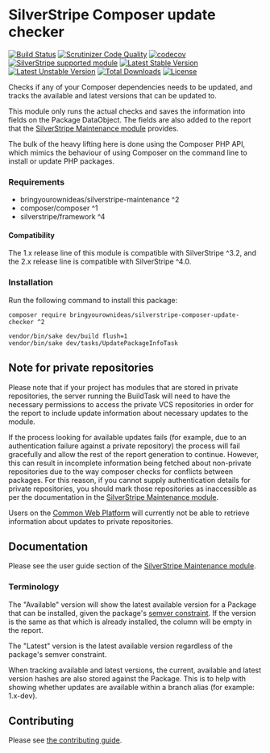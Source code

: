 # SilverStripe Composer update checker

[![Build Status](https://api.travis-ci.org/bringyourownideas/silverstripe-composer-update-checker.svg?branch=master)](https://travis-ci.org/bringyourownideas/silverstripe-composer-update-checker)
[![Scrutinizer Code Quality](https://img.shields.io/scrutinizer/g/bringyourownideas/silverstripe-composer-update-checker.svg)](https://scrutinizer-ci.com/g/bringyourownideas/silverstripe-composer-update-checker?branch=master)
[![codecov](https://codecov.io/gh/bringyourownideas/silverstripe-composer-update-checker/branch/master/graph/badge.svg)](https://codecov.io/gh/bringyourownideas/silverstripe-composer-update-checker)
[![SilverStripe supported module](https://img.shields.io/badge/silverstripe-supported-0071C4.svg)](https://www.silverstripe.org/software/addons/silverstripe-commercially-supported-module-list/)
[![Latest Stable Version](https://poser.pugx.org/bringyourownideas/silverstripe-composer-update-checker/version.svg)](https://github.com/bringyourownideas/silverstripe-composer-update-checker/releases)
[![Latest Unstable Version](https://poser.pugx.org/bringyourownideas/silverstripe-composer-update-checker/v/unstable.svg)](https://packagist.org/packages/bringyourownideas/silverstripe-composer-update-checker)
[![Total Downloads](https://poser.pugx.org/bringyourownideas/silverstripe-composer-update-checker/downloads.svg)](https://packagist.org/packages/bringyourownideas/silverstripe-composer-update-checker)
[![License](https://poser.pugx.org/bringyourownideas/silverstripe-composer-update-checker/license.svg)](https://github.com/bringyourownideas/silverstripe-composer-update-checker/blob/master/license.md)

Checks if any of your Composer dependencies needs to be updated, and tracks the available and latest versions that can
be updated to.

This module only runs the actual checks and saves the information into fields on the Package DataObject. The fields
are also added to the report that the [SilverStripe Maintenance module](https://github.com/bringyourownideas/silverstripe-maintenance)
provides.

The bulk of the heavy lifting here is done using the Composer PHP API, which mimics the behaviour of using Composer on
the command line to install or update PHP packages.

### Requirements

* bringyourownideas/silverstripe-maintenance ^2
* composer/composer ^1
* silverstripe/framework ^4

#### Compatibility

The 1.x release line of this module is compatible with SilverStripe ^3.2, and the 2.x release line is compatible with
SilverStripe ^4.0.

### Installation

Run the following command to install this package:

```
composer require bringyourownideas/silverstripe-composer-update-checker ^2

vendor/bin/sake dev/build flush=1
vendor/bin/sake dev/tasks/UpdatePackageInfoTask
```

## Note for private repositories

Please note that if your project has modules that are stored in private repositories, the server running the BuildTask
will need to have the necessary permissions to access the private VCS repositories in order for the report to include
update information about necessary updates to the module.

If the process looking for available updates fails (for example, due to an authentication failure against a private
repository) the process will fail gracefully and allow the rest of the report generation to continue. However, this
can result in incomplete information being fetched about non-private repositories due to the way composer checks for
conflicts between packages. For this reason, if you cannot supply authentication details for private repositories,
you should mark those repositories as inaccessible as per the documentation in the [SilverStripe Maintenance module](https://github.com/bringyourownideas/silverstripe-maintenance#private-repositories).

Users on the [Common Web Platform](https://cwp.govt.nz) will currently not be able to retrieve information about
updates to private repositories.

## Documentation

Please see the user guide section of the [SilverStripe Maintenance module](https://github.com/bringyourownideas/silverstripe-maintenance/tree/master/docs/en/userguide).

### Terminology

The "Available" version will show the latest available version for a Package that can be installed, given the package's
[semver constraint](https://semver.org). If the version is the same as that which is already installed, the column will
be empty in the report.

The "Latest" version is the latest available version regardless of the package's semver constraint.

When tracking available and latest versions, the current, available and latest version hashes are also stored against
the Package. This is to help with showing whether updates are available within a branch alias (for example: 1.x-dev).

## Contributing

Please see [the contributing guide](CONTRIBUTING.md).
